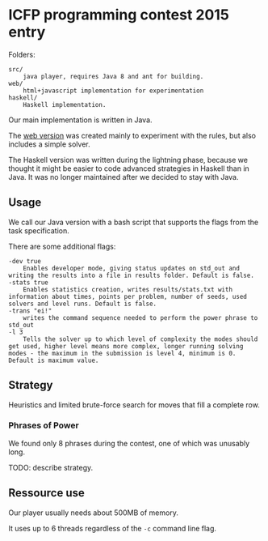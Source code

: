 # ICFP programming contest 2015 entry

Folders:

    src/
        java player, requires Java 8 and ant for building.
    web/
        html+javascript implementation for experimentation
    haskell/
        Haskell implementation.

Our main implementation is written in Java.

The [web version](http://www.chr-breitkopf.de/comp/icfp2015/index.html) was
created mainly to experiment with
the rules, but also includes a simple solver.

The Haskell version was written during the lightning phase, because we
thought
it might be easier to code advanced strategies in Haskell than in
Java. It was no longer maintained after we decided to stay with Java.

## Usage

We call our Java version with a bash script that supports the flags
from the task specification.

There are some additional flags:

    -dev true
    	Enables developer mode, giving status updates on std_out and writing the results into a file in results folder. Default is false.
    -stats true
        Enables statistics creation, writes results/stats.txt with information about times, points per problem, number of seeds, used solvers and level runs. Default is false.
    -trans "ei!"
        writes the command sequence needed to perform the power phrase to std_out
    -l 3
    	Tells the solver up to which level of complexity the modes should get used, higher level means more complex, longer running solving modes - the maximum in the submission is level 4, minimum is 0. Default is maximum value.


## Strategy

Heuristics and limited brute-force search for moves that fill a
complete row.

### Phrases of Power

We found only 8 phrases during the contest, one of which was unusably long.

TODO: describe strategy.

## Ressource use

Our player usually needs about 500MB of memory.

It uses up to 6 threads regardless of the `-c` command line flag.
